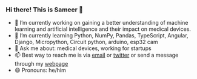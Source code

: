 ### Hi there! This is Sameer 👋
- 🔭 I’m currently working on gaining a better understanding of machine learning and artificial intelligence and their impact on medical devices. 
- 🌱 I’m currently learning Python, NumPy, Pandas, TypeScript, Angular, Django, Micropython, Circuit python, arduino, esp32 cam
- 💬 Ask me about: medical devices, working for startups
- 📫 Best way to reach me is via [email](mailto:sameer@sameertendulkar.com) or [twitter](https://twitter.com/SameerTendulkar) or send a message through my [webpage](https://sameertendulkar.com)
- 😄 Pronouns: he/him

<!--
**sameer10dulkar/sameer10dulkar** is a ✨ _special_ ✨ repository because its `README.md` (this file) appears on your GitHub profile.

Here are some ideas to get you started:

- 🔭 I’m currently working on ...
- 🌱 I’m currently learning ...
- 👯 I’m looking to collaborate on ...
- 🤔 I’m looking for help with ...
- 💬 Ask me about ...
- 📫 How to reach me: ...
- 😄 Pronouns: ...
- ⚡ Fun fact: ...
-->
